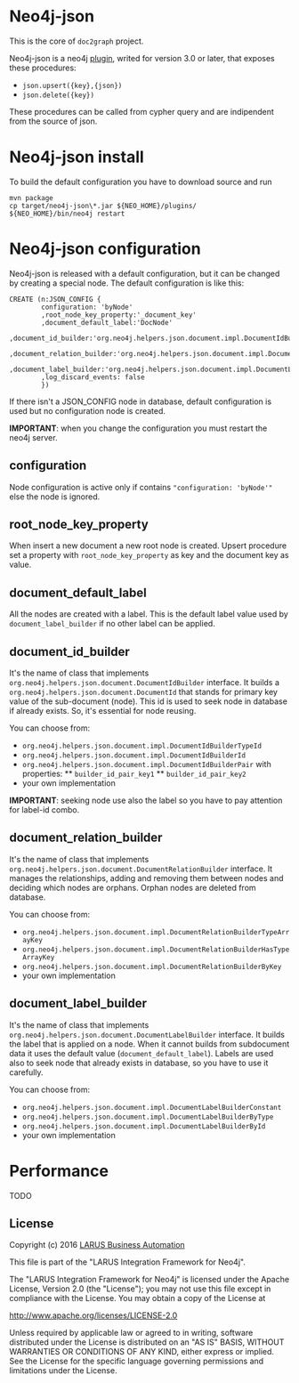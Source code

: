 # Neo4j-json
This is the core of `doc2graph` project. 

Neo4j-json is a neo4j [plugin](http://neo4j.com/docs/developer-manual/current/extending-neo4j/procedures/), writed for version 3.0 or later, that exposes these procedures:
* `json.upsert({key},{json})`
* `json.delete({key})`

These procedures can be called from cypher query and are indipendent from the source of json.

# Neo4j-json install
To build the default configuration you have to download source and run

```
mvn package
cp target/neo4j-json\*.jar ${NEO_HOME}/plugins/
${NEO_HOME}/bin/neo4j restart
```

# Neo4j-json configuration
Neo4j-json is released with a default configuration, but it can be changed by creating a special node. The default configuration is like this:

```
CREATE (n:JSON_CONFIG {
        configuration: 'byNode'
        ,root_node_key_property:'_document_key'
        ,document_default_label:'DocNode'
        ,document_id_builder:'org.neo4j.helpers.json.document.impl.DocumentIdBuilderTypeId'
        ,document_relation_builder:'org.neo4j.helpers.json.document.impl.DocumentRelationBuilderHasTypeArrayKey'
        ,document_label_builder:'org.neo4j.helpers.json.document.impl.DocumentLabelBuilderByType'
		,log_discard_events: false
        })
```

If there isn't a JSON\_CONFIG node in database, default configuration is used but no configuration node is created. 

**IMPORTANT**: when you change the configuration you must restart the neo4j server.

## configuration
Node configuration is active only if contains `"configuration: 'byNode'"` else the node is ignored.

## root\_node\_key\_property
When insert a new document a new root node is created. Upsert procedure set a property with `root_node_key_property` as key and the document key as value.

## document\_default\_label
All the nodes are created with a label. This is the default label value used by `document_label_builder` if no other label can be applied.

## document\_id\_builder
It's the name of class that implements `org.neo4j.helpers.json.document.DocumentIdBuilder` interface. It builds a `org.neo4j.helpers.json.document.DocumentId` that stands for primary key value of the sub-document (node). This id is used to seek node in database if already exists. So, it's essential for node reusing.

You can choose from:
* `org.neo4j.helpers.json.document.impl.DocumentIdBuilderTypeId`
* `org.neo4j.helpers.json.document.impl.DocumentIdBuilderId`
* `org.neo4j.helpers.json.document.impl.DocumentIdBuilderPair` with properties:
	** `builder_id_pair_key1`
	** `builder_id_pair_key2`
* your own implementation
 

**IMPORTANT**: seeking node use also the label so you have to pay attention for label-id combo. 

## document\_relation\_builder
It's the name of class that implements `org.neo4j.helpers.json.document.DocumentRelationBuilder` interface. It manages the relationships, adding and removing them between nodes and deciding which nodes are orphans. Orphan nodes are deleted from database.

You can choose from:
* `org.neo4j.helpers.json.document.impl.DocumentRelationBuilderTypeArrayKey`
* `org.neo4j.helpers.json.document.impl.DocumentRelationBuilderHasTypeArrayKey`
* `org.neo4j.helpers.json.document.impl.DocumentRelationBuilderByKey`
* your own implementation

## document\_label\_builder
It's the name of class that implements `org.neo4j.helpers.json.document.DocumentLabelBuilder` interface. It builds the label that is applied on a node. When it cannot builds from subdocument data it uses the default value (`document_default_label`). Labels are used also to seek node that already exists in database, so you have to use it carefully.

You can choose from:
* `org.neo4j.helpers.json.document.impl.DocumentLabelBuilderConstant`
* `org.neo4j.helpers.json.document.impl.DocumentLabelBuilderByType`
* `org.neo4j.helpers.json.document.impl.DocumentLabelBuilderById`
* your own implementation

# Performance
TODO

## License

Copyright (c) 2016 [LARUS Business Automation](http://www.larus-ba.it)

This file is part of the "LARUS Integration Framework for Neo4j".

The "LARUS Integration Framework for Neo4j" is licensed
under the Apache License, Version 2.0 (the "License");
you may not use this file except in compliance with the License.
You may obtain a copy of the License at

http://www.apache.org/licenses/LICENSE-2.0

Unless required by applicable law or agreed to in writing, software
distributed under the License is distributed on an "AS IS" BASIS,
WITHOUT WARRANTIES OR CONDITIONS OF ANY KIND, either express or implied.
See the License for the specific language governing permissions and
limitations under the License.

